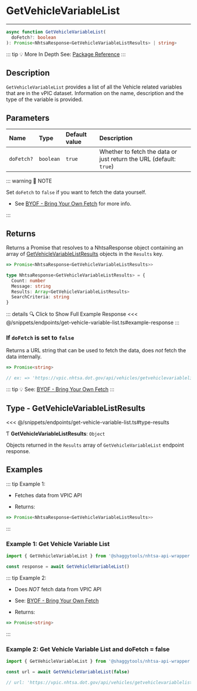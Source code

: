 # GetVehicleVariableList

---

```typescript
async function GetVehicleVariableList(
  doFetch?: boolean
): Promise<NhtsaResponse<GetVehicleVariableListResults> | string>
```

::: tip :bulb: More In Depth
See: [Package Reference](../../typedoc/api/endpoints/GetVehicleVariableList)
:::

## Description

`GetVehicleVariableList` provides a list of all the Vehicle related variables that are in the
vPIC dataset. Information on the name, description and the type of the variable is provided.

## Parameters

| Name       | Type      | Default value | Description                                                        |
| :--------- | :-------- | :------------ | :----------------------------------------------------------------- |
| `doFetch?` | `boolean` | `true`        | Whether to fetch the data or just return the URL (default: `true`) |

::: warning 📝 NOTE

Set `doFetch` to `false` if you want to fetch the data yourself.

- See [BYOF - Bring Your Own Fetch](../../guide/bring-your-own-fetch.md#option-1-set-dofetch-to-false)
  for more info.

:::

## Returns

Returns a Promise that resolves to a NhtsaResponse object containing an array of
[GetVehicleVariableListResults](#type-getvehiclevariablelistresults) objects in the
`Results` key.

```typescript
=> Promise<NhtsaResponse<GetVehicleVariableListResults>>
```

```typescript
type NhtsaResponse<GetVehicleVariableListResults> = {
  Count: number
  Message: string
  Results: Array<GetVehicleVariableListResults>
  SearchCriteria: string
}
```

::: details :mag: Click to Show Full Example Response
<<< @/snippets/endpoints/get-vehicle-variable-list.ts#example-response
:::

### If `doFetch` is set to `false`

Returns a URL string that can be used to fetch the data, does _not_ fetch the data internally.

```typescript
=> Promise<string>

// ex: => 'https://vpic.nhtsa.dot.gov/api/vehicles/getvehiclevariablelist?format=json'
```

::: tip :bulb: See: [BYOF - Bring Your Own Fetch](../../guide/bring-your-own-fetch.md#option-1-set-dofetch-to-false)
:::

## Type - GetVehicleVariableListResults

<<< @/snippets/endpoints/get-vehicle-variable-list.ts#type-results

Ƭ **GetVehicleVariableListResults**: `Object`

Objects returned in the `Results` array of `GetVehicleVariableList` endpoint response.

## Examples

::: tip Example 1:

- Fetches data from VPIC API

- Returns:

```typescript
=> Promise<NhtsaResponse<GetVehicleVariableListResults>>
```

:::

### Example 1: Get Vehicle Variable List

```ts
import { GetVehicleVariableList } from '@shaggytools/nhtsa-api-wrapper'

const response = await GetVehicleVariableList()
```

::: tip Example 2:

- Does _NOT_ fetch data from VPIC API

- See: [BYOF - Bring Your Own Fetch](../../guide/bring-your-own-fetch.md#option-1-set-dofetch-to-false)

- Returns:

```typescript
=> Promise<string>
```

:::

### Example 2: Get Vehicle Variable List and doFetch = false

```ts
import { GetVehicleVariableList } from '@shaggytools/nhtsa-api-wrapper'

const url = await GetVehicleVariableList(false)

// url: 'https://vpic.nhtsa.dot.gov/api/vehicles/getvehiclevariablelist?format=json'
```
